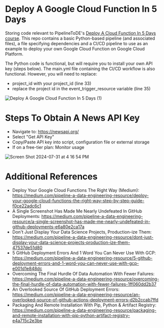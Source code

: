 # Deploy A Google Cloud Function In 5 Days

Storing code relevant to PipelineToDE's [Deploy A Cloud Function In 5 Days course](https://pipe_line.ck.page/33a3ad0f36).
This repo contains a basic Python-based pipeline (and associated files), a file specifying dependencies and a CI/CD pipeline to use as an example to deploy your own Google Cloud Function on Google Cloud Platform.

The Python code is functional, but will require you to install your own API key (steps below). The main.yml file containing the CI/CD workflow is also functional. 
However, you will need to replace:

- project_id with your project_id (line 33)
- replace the project id in the event_trigger_resource variable (line 35)

![Deploy A Google Cloud Function In 5 Days (1)](https://github.com/user-attachments/assets/6728f289-c61e-477c-9875-72a1d13607aa)

# Steps To Obtain A News API Key

- Navigate to: https://newsapi.org/
- Select "Get API Key"
- Copy/Paste API key into script, configuration file or external storage
- If on a free-tier plan: Monitor usage

![Screen Shot 2024-07-31 at 4 16 54 PM](https://github.com/user-attachments/assets/7b9aae64-7305-4468-b4c2-a47969d58b41)

# Additional References

- Deploy Your Google Cloud Functions The Right Way (Medium): https://medium.com/pipeline-a-data-engineering-resource/deploy-your-google-cloud-functions-the-right-way-step-by-step-guide-f0ce22adc6c1
- A Single Screenshot Has Made Me Nearly Undefeated In GitHub Deployments: https://medium.com/pipeline-a-data-engineering-resource/a-single-screenshot-has-made-me-nearly-undefeated-in-github-deployments-e6a80e2ca17a
- Don't Just Display Your Data Science Projects, Production-ize Them: https://medium.com/pipeline-a-data-engineering-resource/dont-just-display-your-data-science-projects-production-ize-them-47537de51d80
- 5 GitHub Deployment Errors And 1 Word You Can Never Use With GCP: https://medium.com/pipeline-a-data-engineering-resource/5-github-deployment-errors-and-1-word-you-can-never-use-with-gcp-e001d1e848dc
- Overcoming The Final Hurdle Of Data Automation With Fewer Failures: https://medium.com/pipeline-a-data-engineering-resource/overcoming-the-final-hurdle-of-data-automation-with-fewer-failures-1ff060dd2b37
- An Overlooked Source Of GitHub Deployment Errors: https://medium.com/pipeline-a-data-engineering-resource/an-overlooked-source-of-github-actions-deployment-errors-d2b2ccab7ffd
- Packaging And Remote Installation With Pip, Python & Artifact Registry: https://medium.com/pipeline-a-data-engineering-resource/packaging-and-remote-installation-with-pip-python-artifact-registry-e4a715c2e3be


